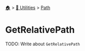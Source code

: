 <!--startTocHeader-->
[🏠](../../README.md) > [🔧 Utilities](../README.md) > [Path](README.md)
# GetRelativePath
<!--endTocHeader-->

TODO: Write about `GetRelativePath`

<!--startTocSubTopic-->
<!--endTocSubTopic-->